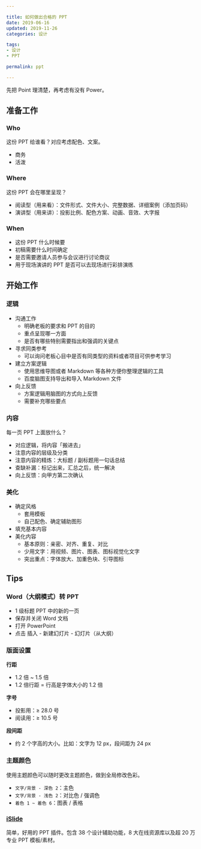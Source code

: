 ```yaml
---

title: 如何做出合格的 PPT  
date: 2019-06-16   
updated: 2019-11-26  
categories: 设计  

tags: 
- 设计
- PPT

permalink: ppt   

---
```


先把 Point 理清楚，再考虑有没有 Power。

<!-- more -->


## 准备工作

### Who

这份 PPT 给谁看？对应考虑配色、文案。

- 商务
- 活泼

### Where

这份 PPT 会在哪里呈现？

- 阅读型（用来看）：文件形式、文件大小、完整数据、详细案例（添加页码）
- 演讲型（用来讲）：投影比例、配色方案、动画、音效、大字报


### When

- 这份 PPT 什么时候要
- 初稿需要什么时间确定
- 是否需要邀请人员参与会议进行讨论商议
- 用于现场演讲的 PPT 是否可以去现场进行彩排演练


## 开始工作

### 逻辑

- 沟通工作
    - 明确老板的要求和 PPT 的目的
    - 重点呈现哪一方面
    - 是否有哪些特别需要指出和强调的关键点
- 寻求同类参考
    - 可以询问老板心目中是否有同类型的资料或者项目可供参考学习
- 建立方案逻辑
    - 使用思维导图或者 Markdown 等各种方便你整理逻辑的工具
    - 百度脑图支持导出和导入 Markdown 文件
- 向上反馈
    - 方案逻辑用脑图的方式向上反馈
    - 需要补充哪些要点


### 内容

每一页 PPT 上面放什么？

- 对应逻辑，将内容「搬进去」
- 注意内容的层级及分类
- 注意内容的精炼：大标题 / 副标题用一句话总结
- 查缺补漏：标记出来，汇总之后，统一解决
- 向上反馈：向甲方第二次确认


### 美化

- 确定风格
    - 套用模板
    - 自己配色、确定辅助图形
- 填充基本内容
- 美化内容
    - 基本原则：亲密、对齐、重复、对比
    - 少用文字：用视频、图片、图表、图标视觉化文字
    - 突出重点：字体放大、加重色块、引导图标


## Tips

### Word（大纲模式）转 PPT

- 1 级标题 PPT 中的新的一页
- 保存并关闭 Word 文档
- 打开 PowerPoint
- 点击 插入 - 新建幻灯片 - 幻灯片（从大纲）


### 版面设置


**行距**
- 1.2 倍 ~ 1.5 倍
- 1.2 倍行距 = 行高是字体大小的 1.2 倍


**字号**
- 投影用：≥ 28.0 号
- 阅读用：≥ 10.5 号


**段间距**
- 约 2 个字高的大小。比如：文字为 12 px，段间距为 24 px


### 主题颜色

使用主题颜色可以随时更改主题颜色，做到全局修改色彩。

- `文字/背景 - 深色 2`：主色
- `文字/背景 - 浅色 2`：对比色 / 强调色
- `着色 1 ~ 着色 6`：图表 / 表格

### [iSlide](https://www.islide.cc/)

简单，好用的 PPT 插件。包含 38 个设计辅助功能，8 大在线资源库以及超 20 万专业 PPT 模板/素材。


